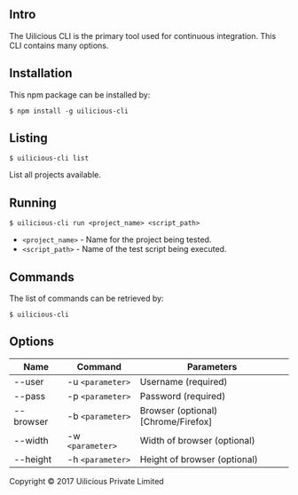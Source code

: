 ## Intro
The Uilicious CLI is the primary tool used for continuous integration. This CLI contains many options.

## Installation
This npm package can be installed by:
```
$ npm install -g uilicious-cli
```

## Listing
```
$ uilicious-cli list
```
List all projects available.

## Running
```
$ uilicious-cli run <project_name> <script_path>
```
* `<project_name>` - Name for the project being tested.
* `<script_path>` - Name of the test script being executed.

## Commands
The list of commands can be retrieved by:
```
$ uilicious-cli
```

## Options
Name   | Command | Parameters
------ | ------- | ------------------
--user | -u `<parameter>` | Username (required)
--pass | -p `<parameter>` | Password (required)
--browser | -b `<parameter>` | Browser (optional) [Chrome/Firefox]
--width | -w `<parameter>` | Width of browser (optional)
--height | -h `<parameter>` | Height of browser (optional)

Copyright &copy; 2017 Uilicious Private Limited
